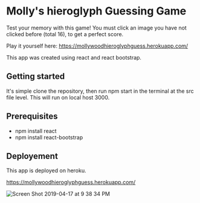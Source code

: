 <h1> Molly's hieroglyph Guessing Game </h1>
  
  <p>Test your memory with this game! You must click an image you have not clicked before (total 16), to get a perfect score. 
  
Play it yourself here: https://mollywoodhieroglyphguess.herokuapp.com/</p>

This app was created using react and react bootstrap.

<h2> Getting started </h2>

It's simple clone the repository, then run npm start in the terminal at the src file level. This will run on local host 3000. 

<h2> Prerequisites </h2>
<ul>
<li>npm install react </li>
<li>npm install react-bootstrap</li>
</ul>

<h2> Deployement </h2>

This app is deployed on heroku. 

https://mollywoodhieroglyphguess.herokuapp.com/

![Screen Shot 2019-04-17 at 9 38 34 PM](https://user-images.githubusercontent.com/29104770/56333285-36bf4880-6159-11e9-897c-21466512936a.png)

